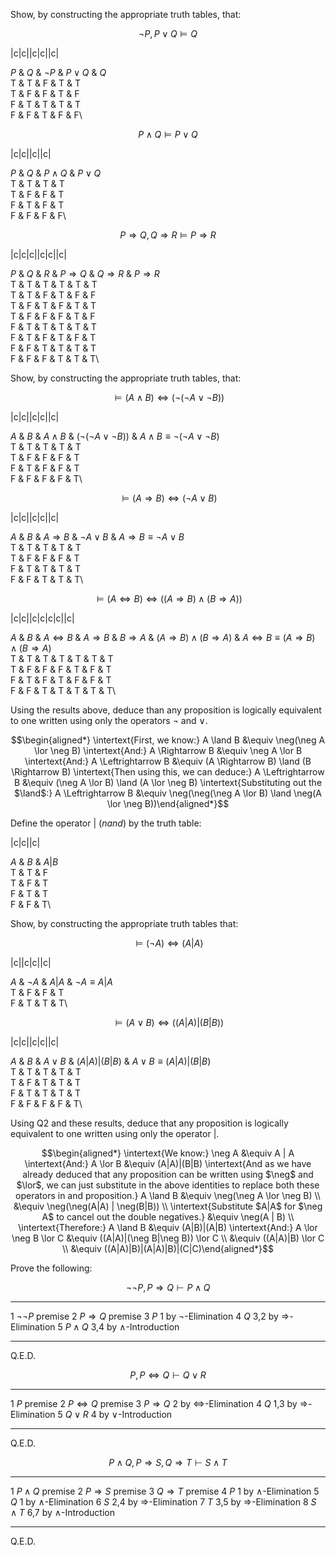 Show, by constructing the appropriate truth tables, that:

$$\neg P,P \lor Q \models Q$$

|c|c||c|c||c|

$P$ & $Q$ & $\neg P$ & $P \lor Q$ & $Q$\
T & T & F & T & T\
T & F & F & T & F\
F & T & T & T & T\
F & F & T & F & F\

$$P \land Q \models P \lor Q$$

|c|c||c||c|

$P$ & $Q$ & $P \land Q$ & $P \lor Q$\
T & T & T & T\
T & F & F & T\
F & T & F & T\
F & F & F & F\

$$P \Rightarrow Q, Q \Rightarrow R \models P \Rightarrow R$$

|c|c|c||c|c||c|

$P$ & $Q$ & $R$ & $P \Rightarrow Q$ & $Q \Rightarrow R$ &
$P \Rightarrow R$\
T & T & T & T & T & T\
T & T & F & T & F & F\
T & F & T & F & T & T\
T & F & F & F & T & F\
F & T & T & T & T & T\
F & T & F & T & F & T\
F & F & T & T & T & T\
F & F & F & T & T & T\

Show, by constructing the appropriate truth tables, that:

$$\models (A \land B) \Leftrightarrow (\neg(\neg A \lor \neg B))$$

|c|c||c|c||c|

$A$ & $B$ & $A \land B$ & $(\neg(\neg A \lor \neg B))$ &
$A \land B \equiv \neg(\neg A \lor \neg B)$\
T & T & T & T & T\
T & F & F & F & T\
F & T & F & F & T\
F & F & F & F & T\

$$\models (A \Rightarrow B) \Leftrightarrow (\neg A \lor B)$$

|c|c||c|c||c|

$A$ & $B$ & $A \Rightarrow B$ & $\neg A \lor B$ &
$A \Rightarrow B \equiv \neg A \lor B$\
T & T & T & T & T\
T & F & F & F & T\
F & T & T & T & T\
F & F & T & T & T\

$$\models (A \Leftrightarrow B) \Leftrightarrow ((A \Rightarrow B) \land (B \Rightarrow A))$$

|c|c||c|c|c|c||c|

$A$ & $B$ & $A \Leftrightarrow B$ & $A \Rightarrow B$ &
$B \Rightarrow A$ & $(A \Rightarrow B) \land (B \Rightarrow A)$ &
$A \Leftrightarrow B \equiv (A \Rightarrow B) \land (B \Rightarrow A)$\
T & T & T & T & T & T & T\
T & F & F & F & T & F & T\
F & T & F & T & F & F & T\
F & F & T & T & T & T & T\

Using the results above, deduce than any proposition is logically
equivalent to one written using only the operators $\neg$ and $\lor$.

$$\begin{aligned*}
\intertext{First, we know:}
A \land B &\equiv \neg(\neg A \lor \neg B)
\intertext{And:}
A \Rightarrow B &\equiv \neg A \lor B
\intertext{And:}
A \Leftrightarrow B &\equiv (A \Rightarrow B) \land (B \Rightarrow B)
\intertext{Then using this, we can deduce:}
A \Leftrightarrow B &\equiv (\neg A \lor B) \land (A \lor \neg B)
\intertext{Substituting out the $\land$:}
A \Leftrightarrow B &\equiv \neg(\neg(\neg A \lor B) \land \neg(A \lor \neg B))\end{aligned*}$$

Define the operator $|$ (*nand*) by the truth table:

|c|c||c|

$A$ & $B$ & $A|B$\
T & T & F\
T & F & T\
F & T & T\
F & F & T\

Show, by constructing the appropriate truth tables that:

$$\models (\neg A) \Leftrightarrow (A | A)$$

|c||c|c||c|

$A$ & $\neg A$ & $A | A$ & $\neg A \equiv A|A$\
T & F & F & T\
F & T & T & T\

$$\models (A \lor B) \Leftrightarrow ((A|A)|(B|B))$$

|c|c||c|c||c|

$A$ & $B$ & $A \lor B$ & $(A|A)|(B|B)$ & $A \lor B \equiv (A|A)|(B|B)$\
T & T & T & T & T\
T & F & T & T & T\
F & T & T & T & T\
F & F & F & F & T\

Using Q2 and these results, deduce that any proposition is logically
equivalent to one written using only the operator $|$.

$$\begin{aligned*}
\intertext{We know:}
\neg A &\equiv A | A
\intertext{And:}
A \lor B &\equiv (A|A)|(B|B)
\intertext{And as we have already deduced that any proposition can be written using $\neg$ and $\lor$, we can just substitute in the above identities to replace both these operators in and proposition.}
A \land B &\equiv \neg(\neg A \lor \neg B) \\
&\equiv \neg(\neg(A|A) | \neg(B|B)) \\
\intertext{Substitute $A|A$ for $\neg A$ to cancel out the double negatives.}
&\equiv \neg(A | B) \\
\intertext{Therefore:}
A \land B &\equiv (A|B)|(A|B)
\intertext{And:}
A \lor \neg B \lor C &\equiv ((A|A)|(\neg B|\neg B)) \lor C \\
&\equiv ((A|A)|B) \lor C \\
&\equiv ((A|A)|B)|(A|A)|B)|(C|C)\end{aligned*}$$

Prove the following:

$$\neg \neg P, P\Rightarrow Q \vdash P \land Q$$

  --- ------------------- ----------------------------------
  1   $\neg\neg P$        premise
  2   $P \Rightarrow Q$   premise
  3   $P$                 1 by $\neg$-Elimination
  4   $Q$                 3,2 by $\Rightarrow$-Elimination
  5   $P \land Q$         3,4 by $\land$-Introduction
  --- ------------------- ----------------------------------

Q.E.D.

$$P, P \Leftrightarrow Q \vdash Q \lor R$$

  --- ----------------------- ------------------------------------
  1   $P$                     premise
  2   $P \Leftrightarrow Q$   premise
  3   $P \Rightarrow Q$       2 by $\Leftrightarrow$-Elimination
  4   $Q$                     1,3 by $\Rightarrow$-Elimination
  5   $Q \lor R$              4 by $\lor$-Introduction
  --- ----------------------- ------------------------------------

Q.E.D.

$$P \land Q, P \Rightarrow S, Q \Rightarrow T \vdash S \land T$$

  --- ------------------- ----------------------------------
  1   $P \land Q$         premise
  2   $P \Rightarrow S$   premise
  3   $Q \Rightarrow T$   premise
  4   $P$                 1 by $\land$-Elimination
  5   $Q$                 1 by $\land$-Elimination
  6   $S$                 2,4 by $\Rightarrow$-Elimination
  7   $T$                 3,5 by $\Rightarrow$-Elimination
  8   $S \land T$         6,7 by $\land$-Introduction
  --- ------------------- ----------------------------------

Q.E.D.
